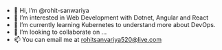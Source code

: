 - 👋 Hi, I’m @rohit-sanwariya
- 👀 I’m interested in Web Development with Dotnet, Angular and React
- 🌱 I’m currently learning Kubernetes to understand more about DevOps.
- 💞️ I’m looking to collaborate on ...
- 📫 You can email me at rohitsanvariya520@live.com

<!---
rohit-sanwariya/rohit-sanwariya is a ✨ special ✨ repository because its `README.md` (this file) appears on your GitHub profile.
You can click the Preview link to take a look at your changes.
--->
